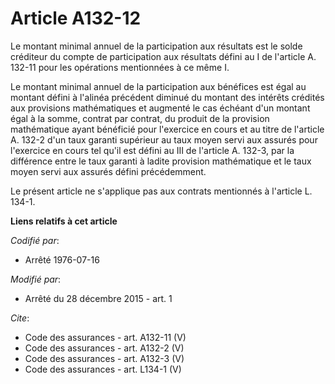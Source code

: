 # Article A132-12

Le montant minimal annuel de la participation aux résultats est le solde créditeur du compte de participation aux résultats
défini au I de l'article A. 132-11 pour les opérations mentionnées à ce même I. 

Le montant minimal annuel de la participation aux bénéfices est égal au montant défini à l'alinéa précédent diminué du
montant des intérêts crédités aux provisions mathématiques et augmenté le cas échéant d'un montant égal à la somme, contrat
par contrat, du produit de la provision mathématique ayant bénéficié pour l'exercice en cours et au titre de l'article A.
132-2 d'un taux garanti supérieur au taux moyen servi aux assurés pour l'exercice en cours tel qu'il est défini au III de
l'article A. 132-3, par la différence entre le taux garanti à ladite provision mathématique et le taux moyen servi aux
assurés défini précédemment. 

Le présent article ne s'applique pas aux contrats mentionnés à l'article L. 134-1.

**Liens relatifs à cet article**

_Codifié par_:

  - Arrêté 1976-07-16

_Modifié par_:

  - Arrêté du 28 décembre 2015 - art. 1

_Cite_:

  - Code des assurances - art. A132-11 (V)
  - Code des assurances - art. A132-2 (V)
  - Code des assurances - art. A132-3 (V)
  - Code des assurances - art. L134-1 (V)
